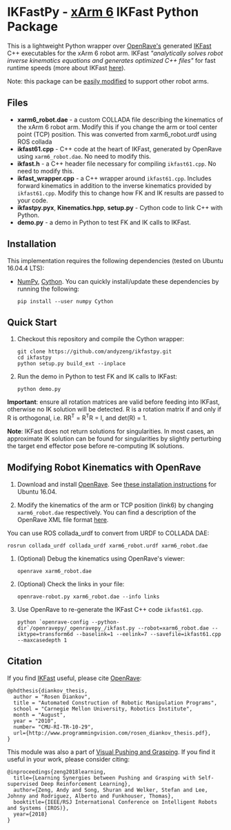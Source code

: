 # IKFastPy - [xArm 6](https://store.ufactory.cc/products/xarm-6) IKFast Python Package

This is a lightweight Python wrapper over [OpenRave's](http://openrave.org/) generated [IKFast](http://openrave.org/docs/0.8.2/openravepy/ikfast/) C++ executables for the xArm 6 robot arm. IKFast <i>"analytically solves robot inverse kinematics equations and generates optimized C++ files"</i> for fast runtime speeds (more about IKFast [here](http://openrave.org/docs/0.8.2/openravepy/ikfast/)).

Note: this package can be [easily modified](#modifying-robot-kinematics-with-openrave) to support other robot arms.

## Files

 * **xarm6_robot.dae** - a custom COLLADA file describing the kinematics of the xArm 6 robot arm. Modify this if you change the arm or tool center point (TCP) position. This was converted from xarm6_robot.urdf using ROS collada
 * **ikfast61.cpp** - C++ code at the heart of IKFast, generated by OpenRave using `xarm6_robot.dae`. No need to modify this.
 * **ikfast.h** - a C++ header file necessary for compiling `ikfast61.cpp`. No need to modify this.
 * **ikfast_wrapper.cpp** - a C++ wrapper around `ikfast61.cpp`. Includes forward kinematics in addition to the inverse kinematics provided by `ikfast61.cpp`. Modify this to change how FK and IK results are passed to your code.
 * **ikfastpy.pyx**, **Kinematics.hpp**, **setup.py** - Cython code to link C++ with Python.
 * **demo.py** - a demo in Python to test FK and IK calls to IKFast.

## Installation

This implementation requires the following dependencies (tested on Ubuntu 16.04.4 LTS):

 * [NumPy](http://www.numpy.org/), [Cython](http://cython.org/). You can quickly install/update these dependencies by running the following:
    ```shell
    pip install --user numpy Cython
    ```

## Quick Start

1. Checkout this repository and compile the Cython wrapper:
    ```shell
    git clone https://github.com/andyzeng/ikfastpy.git
    cd ikfastpy
    python setup.py build_ext --inplace
    ```
1. Run the demo in Python to test FK and IK calls to IKFast:
    ```shell
    python demo.py
    ```

 **Important**: ensure all rotation matrices are valid before feeding into IKFast, otherwise no IK solution will be detected. R is a rotation matrix if and only if R is orthogonal, i.e. RR<sup>T</sup> = R<sup>T</sup>R = I, and det(R) = 1.

 **Note**: IKFast does not return solutions for singularities. In most cases, an approximate IK solution can be found for singularities by slightly perturbing the target end effector pose before re-computing IK solutions.

## Modifying Robot Kinematics with OpenRave

1. Download and install [OpenRave](http://openrave.org/). See [these installation instructions](https://scaron.info/teaching/installing-openrave-on-ubuntu-16.04.html) for Ubuntu 16.04.

1. Modify the kinematics of the arm or TCP position (link6) by changing `xarm6_robot.dae` respectively. You can find a description of the OpenRave XML file format [here](http://openrave.programmingvision.com/wiki/index.php/Format:XML).

You can use ROS collada_urdf to convert from URDF to COLLADA DAE:

```
rosrun collada_urdf collada_urdf xarm6_robot.urdf xarm6_robot.dae
```

1. (Optional) Debug the kinematics using OpenRave's viewer:
    ```shell
    openrave xarm6_robot.dae
    ```

1. (Optional) Check the links in your file:
    ```shell
    openrave-robot.py xarm6_robot.dae --info links
    ```

1. Use OpenRave to re-generate the IKFast C++ code `ikfast61.cpp`. 
    ```shell
    python `openrave-config --python-dir`/openravepy/_openravepy_/ikfast.py --robot=xarm6_robot.dae --iktype=transform6d --baselink=1 --eelink=7 --savefile=ikfast61.cpp --maxcasedepth 1
    ```

## Citation

If you find [IKFast](http://openrave.org/docs/0.8.2/openravepy/ikfast/) useful, please cite [OpenRave](http://openrave.org/):

```
@phdthesis{diankov_thesis,
  author = "Rosen Diankov",
  title = "Automated Construction of Robotic Manipulation Programs",
  school = "Carnegie Mellon University, Robotics Institute",
  month = "August",
  year = "2010",
  number= "CMU-RI-TR-10-29",
  url={http://www.programmingvision.com/rosen_diankov_thesis.pdf},
}
```

This module was also a part of [Visual Pushing and Grasping](https://github.com/andyzeng/visual-pushing-grasping). If you find it useful in your work, please consider citing:

```
@inproceedings{zeng2018learning,
  title={Learning Synergies between Pushing and Grasping with Self-supervised Deep Reinforcement Learning},
  author={Zeng, Andy and Song, Shuran and Welker, Stefan and Lee, Johnny and Rodriguez, Alberto and Funkhouser, Thomas},
  booktitle={IEEE/RSJ International Conference on Intelligent Robots and Systems (IROS)},
  year={2018}
}
```

